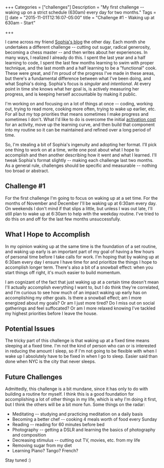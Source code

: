 +++
Categories = ["challenges"]
Description = "My first challenge -- waking up on a strict schedule (630am) every day for two months."
Tags = []
date = "2015-11-01T12:16:07-05:00"
title = "Challenge #1 - Waking up at 630am - Start"

+++

I came across my friend <a href="http://2015projectawesome.tumblr.com/" target="_blank">Sophia's blog</a> the other day. Each month she undertakes a different challenge -- cutting out sugar, radical generosity, becoming a chess master -- and then writes about her experiences. In many ways, I realized I already do this. I spent the last year and a half learning to code, I spent the last few months learning to swim with proper technique, and the last month and a half learning to be a "functional" cook. These were great, and I'm proud of the progress I've made in these areas, but there's a fundamental difference between what I've been doing, and what Sophia's doing. Sophia's focus is _singular_ and _intentional_. At every point in time she knows what her goal is, is actively measuring her progress, and is keeping herself accountable by making it public.

I'm working on and focusing on a lot of things at once -- coding, working out, trying to read more, cooking more often, trying to wake up earlier, etc. For all but my top priorities that means sometimes I make progress and sometimes I don't. What I'd like to do is overcome the initial <a href="http://www.scotthyoung.com/blog/2011/07/13/obsession/" target="_blank">activation cost</a> for an activity, move up the learning curve, and then build that component into my routine so it can be maintained and refined over a long period of time.

So, I'm stealing a bit of Sophia's ingenuity and adopting her format. I'll pick one thing to work on at a time, write one post about what I hope to accomplish and then another describing how it went and what I learned. I'll tweak Sophia's format slightly -- making each challenge last two months. As a general rule, challenges should be specific and measurable -- nothing too broad or abstract.

## Challenge #1
For the first challenge I'm going to focus on waking up at a set time. For the months of November and December I'll be waking up at 6:30am every day. On weekends I don't mind if that slips a little, but unless I was out late, I'll still plan to wake up at 6:30am to help with the weekday routine. I've tried to do this on and off for the last few months unsuccessfully.

## What I Hope to Accomplish
In my opinion waking up at the same time is the foundation of a set routine, and waking up early is an important part of my goal of having a few hours of personal time before I take calls for work. I'm hoping that by waking up at 6:30am every day I ensure I have time for and prioritize the things I hope to accomplish longer term. There's also a bit of a snowball effect: when you start things off right, it's much easier to build momentum.

I am cognizant of the fact that just waking up at a certain time doesn't mean I'll actually accomplish everything I want to, but I do think they're correlated, and I'm curious to see how much of an impact waking up early has on accomplishing my other goals. Is there a snowball effect; am I more energized about my goals? Or am I just more tired? Do I miss out on social gatherings and feel suffocated? Or am I more relaxed knowing I've tackled my highest priorities before I leave the house. 

## Potential Issues
The tricky part of this challenge is that waking up at a fixed time means sleeping at a fixed time. I'm not the kind of person who can or is interested in reducing the amount I sleep, so if I'm not going to be flexible with when I wake up I absolutely have to be fixed in when I go to sleep. Easier said than done when NYC is the city that never sleeps.

## Future Challenges
Admittedly, this challenge is a bit mundane, since it has only to do with building a routine for myself. I think this is a good foundation for accomplishing a lot of other things in my life, which is why I'm doing it first, but I think the others will be a bit more fun. Some things on the radar:

 - Meditating -- studying and practicing meditation on a daily basis
 - Becoming a better chef -- cooking 4 meals worth of food every Sunday
 - Reading -- reading for 60 minutes before bed
 - Photography -- getting a DSLR and learning the basics of photography and composition
 - Decreasing stimulus -- cutting out TV, movies, etc. from my life
 - Removing sugar from my diet
 - Learning Piano? Tango? French?

Stay tuned :)
